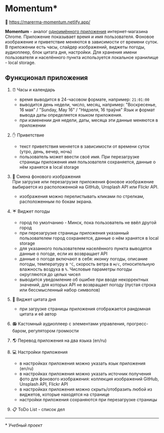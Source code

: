 # Momentum*

🔗 https://marerma-momentum.netlify.app/

**Momentum** - аналог [одноимённого приложения](https://chrome.google.com/webstore/detail/momentum/laookkfknpbbblfpciffpaejjkokdgca?hl=ru) интернет-магазина Chrome. Приложение показывает время и имя пользователя. Фоновое изображение и приветствие меняются в зависимости от времени суток.  
В приложении есть часы, слайдер изображений, виджеты погоды, аудиоплеер, блок цитата дня, настройки. Для хранения имени пользователя и населённого пункта используется локальное хранилище - local storage.

## Функционал приложения
1. ⏰ Часы и календарь
   - время выводится в 24-часовом формате, например: `21:01:00`  
   - выводится день недели, число, месяц, например: "Воскресенье, 16 мая" / "Sunday, May 16" / "Нядзеля, 16 траўня"
   Язык и формат вывода даты определяется языком приложения.
   - при изменении дня недели, даты, месяца эти данные меняются в приложении

2. ✋ Приветствие
   - текст приветствия меняется в зависимости от времени суток (утро, день, вечер, ночь)
   - пользователь может ввести своё имя. При перезагрузке страницы приложения имя пользователя сохраняется, данные о  нём хранятся в local storage

3. 🌄 Смена фонового изображения  
   При загрузке или перезагрузке приложения фоновое изображение выбирается из расположенной на GitHub, Unsplash API или Flickr API.
   - изображения можно перелистывать кликами по стрелкам, расположенным по бокам экрана. 
   
4. ☔ Виджет погоды
   - город по умолчанию - Минск, пока пользователь не ввёл другой город
   - при перезагрузке страницы приложения указанный пользователем город сохраняется, данные о  нём хранятся в local storage
   - для указанного пользователем населённого пункта выводятся данные о погоде, если их возвращает API
   - данные о погоде включают в себя: иконку погоды, описание погоды, температуру в `°C`, скорость ветра в `м/с`, относительную влажность воздуха в `%`. Числовые параметры погоды округляются до целых чисел
   - выводится уведомление об ошибке при вводе некорректных значений, для которых API не возвращает погоду (пустая строка или бессмысленный набор символов)
5. 📰 Виджет цитата дня
   - при загрузке страницы приложения отображается рандомная цитата и её автор  
   
6. 📻 Кастомный аудиоплеер с элементами управления, прогресс-баром, регулятором громкости
   
7. 🌎 Перевод приложения на два языка (en/ru) 

8. 💻 Настройки приложения  
   - в настройках приложения можно указать язык приложения (en/ru)
   - в настройках приложения можно указать источник получения фото для фонового изображения: коллекция изображений GitHub, Unsplash API, Flickr API
   - в настройках приложения можно скрыть/отобразить любой из виджетов, которые находятся на странице
   - настройки приложения сохраняются при перезагрузке страницы
9. 📋 ToDo List - список дел

<hr>

\* *Учебный проект*